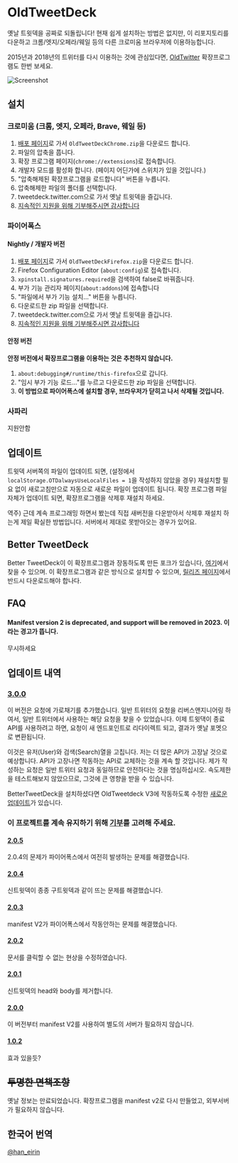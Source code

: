 # OldTweetDeck
옛날 트윗덱을 공짜로 되돌립니다!
현재 쉽게 설치하는 방법은 없지만, 이 리포지토리를 다운하고 크롬/엣지/오페라/웨일 등의 다른 크로미움 브라우저에 이용하능합니다.
  
2015년과 2018년의 트위터를 다시 이용하는 것에 관심있다면, [OldTwitter](https://github.com/dimdenGD/OldTwitter) 확장프로그램도 한번 보세요.  
  
![Screenshot](https://lune.dimden.dev/9713d947d56.png)  

## 설치
### 크로미움 (크롬, 엣지, 오페라, Brave, 웨일 등) 
1. [배포 페이지](https://github.com/dimdenGD/OldTweetDeck/releases)로 가서 `OldTweetDeckChrome.zip`을 다운로드 합니다.
2. 파일의 압축을 풉니다.
3. 확장 프로그램 페이지(``chrome://extensions``)로 접속합니다.
4. 개발자 모드를 활성화 합니다. (페이지 어딘가에 스위치가 있을 것입니다.)
5. "압축해제된 확장프로그램을 로드합니다" 버튼을 누릅니다.
6. 압축해제한 파일의 폴더를 선택합니다.
7. tweetdeck.twitter.com으로 가서 옛날 트윗덱을 즐깁니다.
8. [지속적인 지원을 위해 기부해주시면 감사합니다](https://www.patreon.com/dimdendev)

### 파이어폭스
#### Nightly / 개발자 버전
1. [배포 페이지](https://github.com/dimdenGD/OldTweetDeck/releases)로 가서 `OldTweetDeckFirefox.zip`을 다운로드 합니다.
2. Firefox Configuration Editor (`about:config`)로 접속합니다.
3. `xpinstall.signatures.required`을 검색하여 false로 바꿔줍니다.
4. 부가 기능 관리자 페이지(``about:addons``)에 접속합니다
5. "파일에서 부가 기능 설치..." 버튼을 누릅니다.
6. 다운로드한 zip 파일을 선택합니다.
7. tweetdeck.twitter.com으로 가서 옛날 트윗덱을 즐깁니다.
8. [지속적인 지원을 위해 기부해주시면 감사합니다](https://www.patreon.com/dimdendev)

#### 안정 버전
**안정 버전에서 확장프로그램을 이용하는 것은 추천하지 않습니다.**
1. `about:debugging#/runtime/this-firefox`으로 갑니다.
2. "임시 부가 기능 로드..."를 누르고 다운로드한 zip 파일을 선택합니다.
3. **이 방법으로 파이어폭스에 설치할 경우, 브라우저가 닫히고 나서 삭제될 것입니다.**

### 사파리
지원안함

## 업데이트
트윗덱 서버쪽의 파일이 업데이트 되면, (설정에서 `localStorage.OTDalwaysUseLocalFiles = 1`을 작성하지 않았을 경우) 재설치할 필요 없이 새로고침만으로 자동으로 새로운 파일이 업데이트 됩니다.
확장 프로그램 파일 자체가 업데이트 되면, 확장프로그램을 삭제후 재설치 하세요.

역주) 근데 계속 프로그래밍 하면서 봤는데 직접 새버전을 다운받아서 삭제후 재설치 하는게 제일 확실한 방법입니다.
서버에서 제대로 못받아오는 경우가 있어요.

## Better TweetDeck
Better TweetDeck이 이 확장프로그램과 장동하도록 만든 포크가 있습니다, [여기](https://github.com/dimdenGD/BetterTweetDeck/)에서 찾을 수 있으며. 이 확장프로그램과 같은 방식으로 설치할 수 있으며, [릴리즈 페이지](https://github.com/dimdenGD/BetterTweetDeck/releases)에서 반드시 다운로드해야 합나다.  
 
## FAQ
#### Manifest version 2 is deprecated, and support will be removed in 2023. 이라는 경고가 뜹니다.
무시하세요

## 업데이트 내역
### [3.0.0](https://github.com/dimdenGD/OldTweetDeck/releases/tag/v3.0.0)
이 버전은 요청에 가로채기를 추가했습니다. 일반 트위터의 요청을 리버스앤지니어링 하여서, 일반 트위터에서 사용하는 해당 요청을 찾을 수 있었습니다. 이제 트윗댁이 종료 API를 사용하려고 하면, 요청이 새 엔드포인트로 리다이렉트 되고, 결과가 옛날 포멧으로 변환됩니다.

이것은 유저(User)와 검색(Search)열을 고칩니다. 저는 더 많은 API가 고장날 것으로 예상합니다. API가 고장나면 작동하는 API로 교체하는 것을 계속 할 것입니다. 제가 작성하는 요청은 일반 트위터 요청과 동일하므로 안전하다는 것을 명심하십시오. 속도제한을 테스트해보지 않았으므로, 그것에 큰 영향을 받을 수 있습니다.

BetterTweetDeck을 설치하셨다면 OldTweetdeck V3에 작동하도록 수정한 [새로운 업데이트](https://github.com/dimdenGD/BetterTweetDeck/releases/tag/v4.11.1)가 있습니다.

### 이 프로젝트를 계속 유지하기 위해 [기부](https://dimden.dev/donate/)를 고려해 주세요.
#### [2.0.5](https://github.com/dimdenGD/OldTweetDeck/releases/tag/v2.0.5)
2.0.4의 문제가 파이어폭스에서 여전히 발생하는 문제를 해결했습니다.
#### [2.0.4](https://github.com/dimdenGD/OldTweetDeck/releases/tag/v2.0.4)
신트윗덱이 종종 구트윗덱과 같이 뜨는 문제를 해결했습니다.
#### [2.0.3](https://github.com/dimdenGD/OldTweetDeck/releases/tag/v2.0.3)
manifest V2가 파이어폭스에서 작동안하는 문제를 해결했습니다.
#### [2.0.2](https://github.com/dimdenGD/OldTweetDeck/releases/tag/v2.0.2)
문서를 클릭할 수 없는 현상을 수정하였습니다.
#### [2.0.1](https://github.com/dimdenGD/OldTweetDeck/releases/tag/v2.0.1)
신트윗덱의 head와 body를 제거합니다.
#### [2.0.0](https://github.com/dimdenGD/OldTweetDeck/releases/tag/v2.0.0)
이 버전부터 manifest V2를 사용하여 별도의 서버가 필요하지 않습니다.
#### [1.0.2](https://github.com/dimdenGD/OldTweetDeck/releases/tag/v1.0.2)
효과 있을듯?

## ~~투명한 면책조항~~
옛날 정보는 만료되었습니다.
확장프로그램을 manifest v2로 다시 만들었고, 외부서버가 필요하지 않습니다.

## 한국어 번역
[@han_eirin](https://twitter.com/han_eirin)